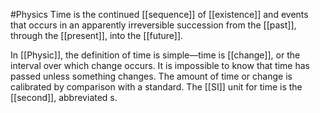 #Physics 
Time is the continued [[sequence]] of [[existence]] and events that occurs in an apparently irreversible succession from the [[past]], through the [[present]], into the [[future]].

In [[Physic]], the definition of time is simple—time is [[change]], or the interval over which change occurs. It is impossible to know that time has passed unless something changes. The amount of time or change is calibrated by comparison with a standard. The [[SI]] unit for time is the [[second]], abbreviated s.